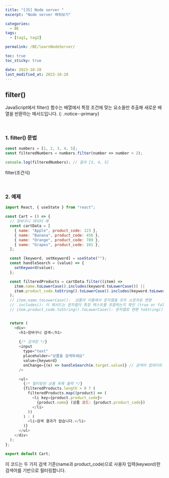 ```yaml
---
title: "[JS] Node server "
excerpt: "Node server 배워보기"

categories:
  - BE
tags:
  - [tag1, tag2]

permalink: /BE/learnNodeServer/

toc: true
toc_sticky: true

date: 2023-10-28
last_modified_at: 2023-10-28
---
```


## filter()
JavaScript에서 filter() 함수는 배열에서 특정 조건에 맞는 요소들만 추출해 새로운 배열을 반환하는 메서드입니다. 
{: .notice--primary}

<br>

### 1.  filter() 문법
```javascript
const numbers = [1, 2, 3, 4, 5];
const filteredNumbers = numbers.filter(number => number > 2);

console.log(filteredNumbers); // 결과 [3, 4, 5]
```
filter(조건식)

<br>

### 2. 예제
```javascript
import React, { useState } from "react";

const Cart = () => {
  // 장바구니 데이터 예
  const cartData = [
    { name: "Apple", product_code: 123 },
    { name: "Banana", product_code: 456 },
    { name: "Orange", product_code: 789 },
    { name: "Grapes", product_code: 101 },
  ];

  const [keyword, setKeyword] = useState("");
  const handleSearch = (value) => { 
    setKeyword(value);
  };

  const filteredProducts = cartData.filter((item) =>
    item.name.toLowerCase().includes(keyword.toLowerCase()) ||
    item.product_code.toString().toLowerCase().includes(keyword.toLowerCase())
  );
  // item.name.toLowerCase():  상품의 이름에서 문자열을 모두 소문자로 변환
  // .includes(): 이 메서드는 문자열이 특정 텍스트를 포함하는지 확인 (true or false 반환)
  // item.product_code.toString().toLowerCase(): 문자열로 변환 toString(), 


  return (
    <div>
      <h1>장바구니 검색</h1>
      
      {/* 검색창 */}
      <input
        type="text"
        placeholder="상품을 검색하세요"
        value={keyword}
        onChange={(e) => handleSearch(e.target.value)} // 검색어 업데이트
      />

      <ul>
        {/* 필터링된 상품 목록 출력 */}
        {filteredProducts.length > 0 ? (
          filteredProducts.map((product) => (
            <li key={product.product_code}>
              {product.name} (상품 코드: {product.product_code})
            </li>
          ))
        ) : (
          <li>검색 결과가 없습니다.</li>
        )}
      </ul>
    </div>
  );
};

export default Cart;
```
이 코드는 두 가지 검색 기준(name과 product_code)으로 사용자 입력(keyword)한 검색어를 기반으로 필터링합니다.